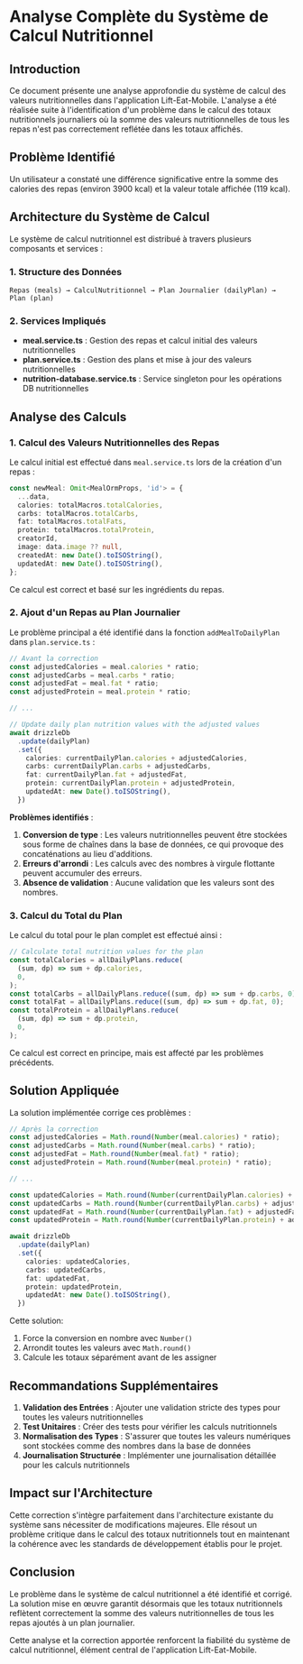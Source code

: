 # Analyse Complète du Système de Calcul Nutritionnel

## Introduction

Ce document présente une analyse approfondie du système de calcul des valeurs nutritionnelles dans l'application Lift-Eat-Mobile. L'analyse a été réalisée suite à l'identification d'un problème dans le calcul des totaux nutritionnels journaliers où la somme des valeurs nutritionnelles de tous les repas n'est pas correctement reflétée dans les totaux affichés.

## Problème Identifié

Un utilisateur a constaté une différence significative entre la somme des calories des repas (environ 3900 kcal) et la valeur totale affichée (119 kcal).

## Architecture du Système de Calcul

Le système de calcul nutritionnel est distribué à travers plusieurs composants et services :

### 1. Structure des Données

```
Repas (meals) → CalculNutritionnel → Plan Journalier (dailyPlan) → Plan (plan)
```

### 2. Services Impliqués

- **meal.service.ts** : Gestion des repas et calcul initial des valeurs nutritionnelles
- **plan.service.ts** : Gestion des plans et mise à jour des valeurs nutritionnelles
- **nutrition-database.service.ts** : Service singleton pour les opérations DB nutritionnelles

## Analyse des Calculs

### 1. Calcul des Valeurs Nutritionnelles des Repas

Le calcul initial est effectué dans `meal.service.ts` lors de la création d'un repas :

```typescript
const newMeal: Omit<MealOrmProps, 'id'> = {
  ...data,
  calories: totalMacros.totalCalories,
  carbs: totalMacros.totalCarbs,
  fat: totalMacros.totalFats,
  protein: totalMacros.totalProtein,
  creatorId,
  image: data.image ?? null,
  createdAt: new Date().toISOString(),
  updatedAt: new Date().toISOString(),
};
```

Ce calcul est correct et basé sur les ingrédients du repas.

### 2. Ajout d'un Repas au Plan Journalier

Le problème principal a été identifié dans la fonction `addMealToDailyPlan` dans `plan.service.ts` :

```typescript
// Avant la correction
const adjustedCalories = meal.calories * ratio;
const adjustedCarbs = meal.carbs * ratio;
const adjustedFat = meal.fat * ratio;
const adjustedProtein = meal.protein * ratio;

// ...

// Update daily plan nutrition values with the adjusted values
await drizzleDb
  .update(dailyPlan)
  .set({
    calories: currentDailyPlan.calories + adjustedCalories,
    carbs: currentDailyPlan.carbs + adjustedCarbs,
    fat: currentDailyPlan.fat + adjustedFat,
    protein: currentDailyPlan.protein + adjustedProtein,
    updatedAt: new Date().toISOString(),
  })
```

**Problèmes identifiés** :

1. **Conversion de type** : Les valeurs nutritionnelles peuvent être stockées sous forme de chaînes dans la base de données, ce qui provoque des concaténations au lieu d'additions.
2. **Erreurs d'arrondi** : Les calculs avec des nombres à virgule flottante peuvent accumuler des erreurs.
3. **Absence de validation** : Aucune validation que les valeurs sont des nombres.

### 3. Calcul du Total du Plan

Le calcul du total pour le plan complet est effectué ainsi :

```typescript
// Calculate total nutrition values for the plan
const totalCalories = allDailyPlans.reduce(
  (sum, dp) => sum + dp.calories,
  0,
);
const totalCarbs = allDailyPlans.reduce((sum, dp) => sum + dp.carbs, 0);
const totalFat = allDailyPlans.reduce((sum, dp) => sum + dp.fat, 0);
const totalProtein = allDailyPlans.reduce(
  (sum, dp) => sum + dp.protein,
  0,
);
```

Ce calcul est correct en principe, mais est affecté par les problèmes précédents.

## Solution Appliquée

La solution implémentée corrige ces problèmes :

```typescript
// Après la correction
const adjustedCalories = Math.round(Number(meal.calories) * ratio);
const adjustedCarbs = Math.round(Number(meal.carbs) * ratio);
const adjustedFat = Math.round(Number(meal.fat) * ratio);
const adjustedProtein = Math.round(Number(meal.protein) * ratio);

// ...

const updatedCalories = Math.round(Number(currentDailyPlan.calories) + adjustedCalories);
const updatedCarbs = Math.round(Number(currentDailyPlan.carbs) + adjustedCarbs);
const updatedFat = Math.round(Number(currentDailyPlan.fat) + adjustedFat);
const updatedProtein = Math.round(Number(currentDailyPlan.protein) + adjustedProtein);

await drizzleDb
  .update(dailyPlan)
  .set({
    calories: updatedCalories,
    carbs: updatedCarbs,
    fat: updatedFat,
    protein: updatedProtein,
    updatedAt: new Date().toISOString(),
  })
```

Cette solution:
1. Force la conversion en nombre avec `Number()`
2. Arrondit toutes les valeurs avec `Math.round()`
3. Calcule les totaux séparément avant de les assigner

## Recommandations Supplémentaires

1. **Validation des Entrées** : Ajouter une validation stricte des types pour toutes les valeurs nutritionnelles
2. **Test Unitaires** : Créer des tests pour vérifier les calculs nutritionnels
3. **Normalisation des Types** : S'assurer que toutes les valeurs numériques sont stockées comme des nombres dans la base de données
4. **Journalisation Structurée** : Implémenter une journalisation détaillée pour les calculs nutritionnels

## Impact sur l'Architecture

Cette correction s'intègre parfaitement dans l'architecture existante du système sans nécessiter de modifications majeures. Elle résout un problème critique dans le calcul des totaux nutritionnels tout en maintenant la cohérence avec les standards de développement établis pour le projet.

## Conclusion

Le problème dans le système de calcul nutritionnel a été identifié et corrigé. La solution mise en œuvre garantit désormais que les totaux nutritionnels reflètent correctement la somme des valeurs nutritionnelles de tous les repas ajoutés à un plan journalier.

Cette analyse et la correction apportée renforcent la fiabilité du système de calcul nutritionnel, élément central de l'application Lift-Eat-Mobile.